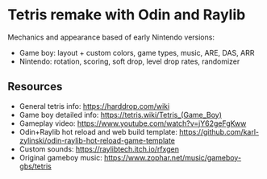 # Tetris remake with Odin and Raylib

Mechanics and appearance based of early Nintendo versions:
- Game boy: layout + custom colors, game types, music, ARE, DAS, ARR
- Nintendo: rotation, scoring, soft drop, level drop rates, randomizer

## Resources
- General tetris info: https://harddrop.com/wiki
- Game boy detailed info: https://tetris.wiki/Tetris_(Game_Boy)
- Gameplay video: https://www.youtube.com/watch?v=jY62geFgKww
- Odin+Raylib hot reload and web build template: https://github.com/karl-zylinski/odin-raylib-hot-reload-game-template
- Custom sounds: https://raylibtech.itch.io/rfxgen
- Original gameboy music: https://www.zophar.net/music/gameboy-gbs/tetris
